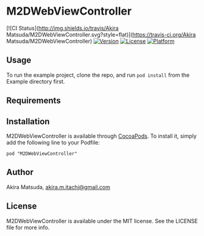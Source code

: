 # M2DWebViewController

[![CI Status](http://img.shields.io/travis/Akira Matsuda/M2DWebViewController.svg?style=flat)](https://travis-ci.org/Akira Matsuda/M2DWebViewController)
[![Version](https://img.shields.io/cocoapods/v/M2DWebViewController.svg?style=flat)](http://cocoadocs.org/docsets/M2DWebViewController)
[![License](https://img.shields.io/cocoapods/l/M2DWebViewController.svg?style=flat)](http://cocoadocs.org/docsets/M2DWebViewController)
[![Platform](https://img.shields.io/cocoapods/p/M2DWebViewController.svg?style=flat)](http://cocoadocs.org/docsets/M2DWebViewController)

## Usage

To run the example project, clone the repo, and run `pod install` from the Example directory first.

## Requirements

## Installation

M2DWebViewController is available through [CocoaPods](http://cocoapods.org). To install
it, simply add the following line to your Podfile:

    pod "M2DWebViewController"

## Author

Akira Matsuda, akira.m.itachi@gmail.com

## License

M2DWebViewController is available under the MIT license. See the LICENSE file for more info.

